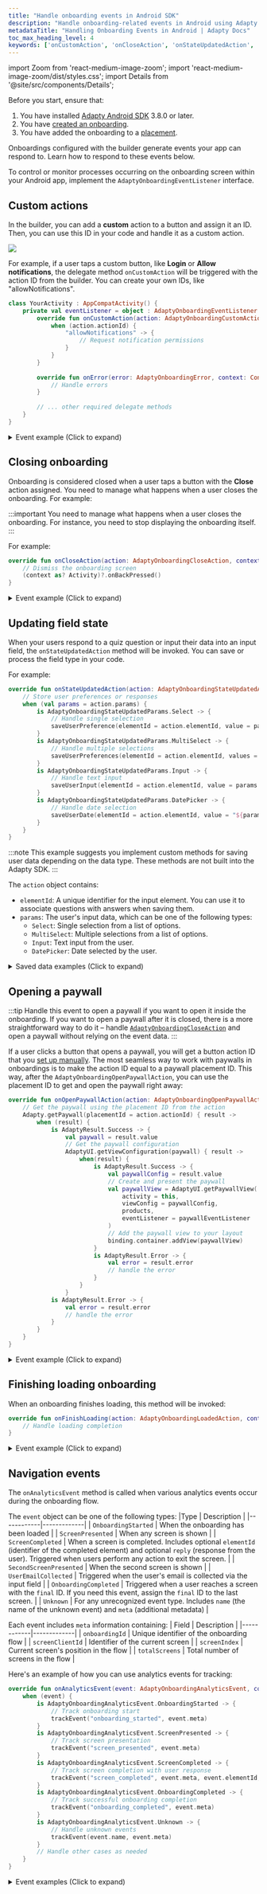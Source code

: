 ```yaml
---
title: "Handle onboarding events in Android SDK"
description: "Handle onboarding-related events in Android using Adapty."
metadataTitle: "Handling Onboarding Events in Android | Adapty Docs"
toc_max_heading_level: 4
keywords: ['onCustomAction', 'onCloseAction', 'onStateUpdatedAction', 'onOpenPaywallAction', 'onFinishLoading', 'onAnalyticsEvent', 'AdaptyOnboardingCustomAction']
---
```

import Zoom from 'react-medium-image-zoom';
import 'react-medium-image-zoom/dist/styles.css';
import Details from '@site/src/components/Details';

Before you start, ensure that:

1. You have installed [Adapty Android SDK](sdk-installation-android.md) 3.8.0 or later.
2. You have [created an onboarding](create-onboarding.md).
3. You have added the onboarding to a [placement](placements.md).

Onboardings configured with the builder generate events your app can respond to. Learn how to respond to these events below.

To control or monitor processes occurring on the onboarding screen within your Android app, implement the `AdaptyOnboardingEventListener` interface.

## Custom actions

In the builder, you can add a **custom** action to a button and assign it an ID. Then, you can use this ID in your code and handle it as a custom action. 

<Zoom>
  <img src={require('./img/ios-events-1.webp').default}
  style={{
    border: '1px solid #727272', /* border width and color */
    width: '700px', /* image width */
    display: 'block', /* for alignment */
    margin: '0 auto' /* center alignment */
  }}
/>
</Zoom>

For example, if a user taps a custom button, like **Login** or **Allow notifications**, the delegate method `onCustomAction` will be triggered with the action ID from the builder. You can create your own IDs, like "allowNotifications".

```kotlin showLineNumbers
class YourActivity : AppCompatActivity() {
    private val eventListener = object : AdaptyOnboardingEventListener {
        override fun onCustomAction(action: AdaptyOnboardingCustomAction, context: Context) {
            when (action.actionId) {
                "allowNotifications" -> {
                    // Request notification permissions
                }
            }
        }
        
        override fun onError(error: AdaptyOnboardingError, context: Context) {
            // Handle errors
        }
        
        // ... other required delegate methods
    }
}
```

<Details>
<summary>Event example (Click to expand)</summary>

```json
{
  "actionId": "allowNotifications",
  "meta": {
    "onboardingId": "onboarding_123",
    "screenClientId": "profile_screen",
    "screenIndex": 0,
    "screensTotal": 3
  }
}
```
</Details>

## Closing onboarding

Onboarding is considered closed when a user taps a button with the **Close** action assigned. You need to manage what happens when a user closes the onboarding. For example:

:::important
You need to manage what happens when a user closes the onboarding. For instance, you need to stop displaying the onboarding itself.
:::

For example:

```kotlin
override fun onCloseAction(action: AdaptyOnboardingCloseAction, context: Context) {
    // Dismiss the onboarding screen
    (context as? Activity)?.onBackPressed()
}
```

<Details>
<summary>Event example (Click to expand)</summary>

```json
{
  "action_id": "close_button",
  "meta": {
    "onboarding_id": "onboarding_123",
    "screen_cid": "final_screen",
    "screen_index": 3,
    "total_screens": 4
  }
}
```

</Details>

## Updating field state

When your users respond to a quiz question or input their data into an input field, the `onStateUpdatedAction` method will be invoked. You can save or process the field type in your code.

For example:

```kotlin
override fun onStateUpdatedAction(action: AdaptyOnboardingStateUpdatedAction, context: Context) {
    // Store user preferences or responses
    when (val params = action.params) {
        is AdaptyOnboardingStateUpdatedParams.Select -> {
            // Handle single selection
            saveUserPreference(elementId = action.elementId, value = params.value)
        }
        is AdaptyOnboardingStateUpdatedParams.MultiSelect -> {
            // Handle multiple selections
            saveUserPreferences(elementId = action.elementId, values = params.map { it.value })
        }
        is AdaptyOnboardingStateUpdatedParams.Input -> {
            // Handle text input
            saveUserInput(elementId = action.elementId, value = params.value)
        }
        is AdaptyOnboardingStateUpdatedParams.DatePicker -> {
            // Handle date selection
            saveUserDate(elementId = action.elementId, value = "${params.month}-${params.day}-${params.year}")
        }
    }
}
```

:::note
This example suggests you implement custom methods for saving user data depending on the data type. These methods are not built into the Adapty SDK.
:::

The `action` object contains:
- `elementId`: A unique identifier for the input element. You can use it to associate questions with answers when saving them.
- `params`: The user's input data, which can be one of the following types:
  - `Select`: Single selection from a list of options.
  - `MultiSelect`: Multiple selections from a list of options.
  - `Input`: Text input from the user.
  - `DatePicker`: Date selected by the user.

<Details>
<summary>Saved data examples (Click to expand)</summary>

```javascript
// Example of a saved select action
{
    "elementId": "preference_selector",
    "meta": {
        "onboardingId": "onboarding_123",
        "screenClientId": "preferences_screen",
        "screenIndex": 1,
        "screensTotal": 3
    },
    "params": {
        "type": "select",
        "value": {
            "id": "option_1",
            "value": "premium",
            "label": "Premium Plan"
        }
    }
}

// Example of a saved multi-select action
{
    "elementId": "interests_selector",
    "meta": {
        "onboardingId": "onboarding_123",
        "screenClientId": "interests_screen",
        "screenIndex": 2,
        "screensTotal": 3
    },
    "params": {
        "type": "multiSelect",
        "value": [
            {
                "id": "interest_1",
                "value": "sports",
                "label": "Sports"
            },
            {
                "id": "interest_2",
                "value": "music",
                "label": "Music"
            }
        ]
    }
}

// Example of a saved input action
{
    "elementId": "name_input",
    "meta": {
        "onboardingId": "onboarding_123",
        "screenClientId": "profile_screen",
        "screenIndex": 0,
        "screensTotal": 3
    },
    "params": {
        "type": "input",
        "value": {
            "type": "text",
            "value": "John Doe"
        }
    }
}

// Example of a saved date picker action
{
    "elementId": "birthday_picker",
    "meta": {
        "onboardingId": "onboarding_123",
        "screenClientId": "profile_screen",
        "screenIndex": 0,
        "screensTotal": 3
    },
"params": {
    "type": "datePicker",
    "value": {
        "day": 15,
        "month": 6,
        "year": 1990
        }
    }
}
```
</Details>

## Opening a paywall

:::tip
Handle this event to open a paywall if you want to open it inside the onboarding. If you want to open a paywall after it is closed, there is a more straightforward way to do it – handle [`AdaptyOnboardingCloseAction`](#closing-onboarding) and open a paywall without relying on the event data.
:::

If a user clicks a button that opens a paywall, you will get a button action ID that you [set up manually](get-paid-in-onboardings.md). The most seamless way to work with paywalls in onboardings is to make the action ID equal to a paywall placement ID. This way, after the `AdaptyOnboardingOpenPaywallAction`, you can use the placement ID to get and open the paywall right away:

```kotlin
override fun onOpenPaywallAction(action: AdaptyOnboardingOpenPaywallAction, context: Context) {
    // Get the paywall using the placement ID from the action
    Adapty.getPaywall(placementId = action.actionId) { result ->
        when (result) {
            is AdaptyResult.Success -> {
                val paywall = result.value
                // Get the paywall configuration
                AdaptyUI.getViewConfiguration(paywall) { result ->
                    when(result) {
                        is AdaptyResult.Success -> {
                            val paywallConfig = result.value
                            // Create and present the paywall
                            val paywallView = AdaptyUI.getPaywallView(
                                activity = this,
                                viewConfig = paywallConfig,
                                products,
                                eventListener = paywallEventListener
                            )
                            // Add the paywall view to your layout
                            binding.container.addView(paywallView)
                        }
                        is AdaptyResult.Error -> {
                            val error = result.error
                            // handle the error
                        }
                    }
                }
            is AdaptyResult.Error -> {
                val error = result.error
                // handle the error
            }        
        }
    }
}
```

<Details>
<summary>Event example (Click to expand)</summary>

```json
{
    "action_id": "premium_offer_1",
    "meta": {
        "onboarding_id": "onboarding_123",
        "screen_cid": "pricing_screen",
        "screen_index": 2,
        "total_screens": 4
    }
}
```

</Details>

## Finishing loading onboarding

When an onboarding finishes loading, this method will be invoked:

```kotlin
override fun onFinishLoading(action: AdaptyOnboardingLoadedAction, context: Context) {
    // Handle loading completion
}
```


<Details>
<summary>Event example (Click to expand)</summary>

```json
{
    "meta": {
        "onboarding_id": "onboarding_123",
        "screen_cid": "welcome_screen",
        "screen_index": 0,
        "total_screens": 4
    }
}
```

</Details>

## Navigation events

The `onAnalyticsEvent` method is called when various analytics events occur during the onboarding flow.

The `event` object can be one of the following types:
|Type | Description |
|------------|-------------|
| `OnboardingStarted` | When the onboarding has been loaded |
| `ScreenPresented` | When any screen is shown |
| `ScreenCompleted` | When a screen is completed. Includes optional `elementId` (identifier of the completed element) and optional `reply` (response from the user). Triggered when users perform any action to exit the screen. |
| `SecondScreenPresented` | When the second screen is shown |
| `UserEmailCollected` | Triggered when the user's email is collected via the input field |
| `OnboardingCompleted` | Triggered when a user reaches a screen with the `final` ID. If you need this event, assign the `final` ID to the last screen. |
| `Unknown` | For any unrecognized event type. Includes `name` (the name of the unknown event) and `meta` (additional metadata) |

Each event includes `meta` information containing:
| Field | Description |
|------------|-------------|
| `onboardingId` | Unique identifier of the onboarding flow |
| `screenClientId` | Identifier of the current screen |
| `screenIndex` | Current screen's position in the flow |
| `totalScreens` | Total number of screens in the flow |

Here's an example of how you can use analytics events for tracking:

```kotlin
override fun onAnalyticsEvent(event: AdaptyOnboardingAnalyticsEvent, context: Context) {
    when (event) {
        is AdaptyOnboardingAnalyticsEvent.OnboardingStarted -> {
            // Track onboarding start
            trackEvent("onboarding_started", event.meta)
        }
        is AdaptyOnboardingAnalyticsEvent.ScreenPresented -> {
            // Track screen presentation
            trackEvent("screen_presented", event.meta)
        }
        is AdaptyOnboardingAnalyticsEvent.ScreenCompleted -> {
            // Track screen completion with user response
            trackEvent("screen_completed", event.meta, event.elementId, event.reply)
        }
        is AdaptyOnboardingAnalyticsEvent.OnboardingCompleted -> {
            // Track successful onboarding completion
            trackEvent("onboarding_completed", event.meta)
        }
        is AdaptyOnboardingAnalyticsEvent.Unknown -> {
            // Handle unknown events
            trackEvent(event.name, event.meta)
        }
        // Handle other cases as needed
    }
}
``` 

<Details>
<summary>Event examples (Click to expand)</summary>

```javascript
// OnboardingStarted
{
  "name": "onboarding_started",
  "meta": {
    "onboarding_id": "onboarding_123",
    "screen_cid": "welcome_screen",
    "screen_index": 0,
    "total_screens": 4
  }
}

// ScreenPresented

{
    "name": "screen_presented",
    "meta": {
        "onboarding_id": "onboarding_123",
        "screen_cid": "interests_screen",
        "screen_index": 2,
        "total_screens": 4
    }
}

// ScreenCompleted

{
    "name": "screen_completed",
    "meta": {
        "onboarding_id": "onboarding_123",
        "screen_cid": "profile_screen",
        "screen_index": 1,
        "total_screens": 4
    },
    "params": {
        "element_id": "profile_form",
        "reply": "success"
    }
}

// SecondScreenPresented

{
    "name": "second_screen_presented",
    "meta": {
        "onboarding_id": "onboarding_123",
        "screen_cid": "profile_screen",
        "screen_index": 1,
        "total_screens": 4
    }
}

// UserEmailCollected

{
    "name": "user_email_collected",
    "meta": {
        "onboarding_id": "onboarding_123",
        "screen_cid": "profile_screen",
        "screen_index": 1,
        "total_screens": 4
    }
}

// OnboardingCompleted

{
    "name": "onboarding_completed",
    "meta": {
        "onboarding_id": "onboarding_123",
        "screen_cid": "final_screen",
        "screen_index": 3,
        "total_screens": 4
    }
}

```

</Details>